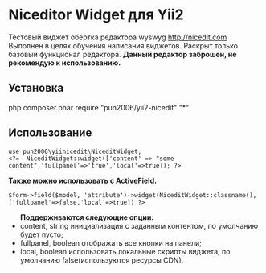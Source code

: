 Niceditor Widget для Yii2
========================
Тестовый виджет обертка редактора wyswyg http://nicedit.com
Выполнен в целях обучения написания виджетов.
Раскрыт только базовый функционал редактора.
<b>Данный редактор заброшен, не рекомендую к использованию.</b>

Установка
------------
php composer.phar require "pun2006/yii2-nicedit" "*"

Использование
-----

```
use pun2006\yiinicedit\NiceditWidget;
<?=  NiceditWidget::widget(['content' => "some content",'fullpanel'=>'true','local'=>true]); ?>
```
<b>Также можно использовать с ActiveField.</b>
```
$form->field($model, 'attribute')->widget(NiceditWidget::classname(),['fullpanel'=>false,'local'=>true]) ?>

```
<ul>
<b>Поддерживаются следующие опции:</b>    
<li>content, string инициализация с заданным контентом, по умолчанию будет пусто;</li>
<li>fullpanel, boolean отображать все кнопки на панели;</li>
<li>local, boolean использовать локальные скрипты виджета, по умолчанию false(используются ресурсы CDN).</li>
</ul>
